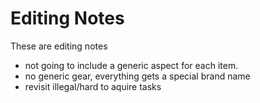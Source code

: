 # Editing Notes

These are editing notes
* not going to include a generic aspect for each item. 
* no generic gear, everything gets a special brand name
* revisit illegal/hard to aquire tasks